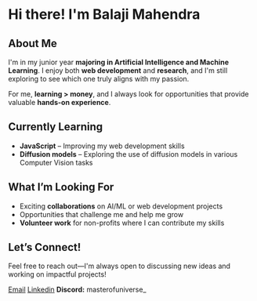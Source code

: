 # Hi there!  I'm Balaji Mahendra 

## About Me  
I'm in my junior year **majoring in Artificial Intelligence and Machine Learning**. I enjoy both **web development** and **research**, and I'm still exploring to see which one truly aligns with my passion.  

For me, **learning > money**, and I always look for opportunities that provide valuable **hands-on experience**.  

## Currently Learning  
- **JavaScript** – Improving my web development skills  
- **Diffusion models** – Exploring the use of diffusion models in various Computer Vision tasks  

## What I’m Looking For  
- Exciting **collaborations** on AI/ML or web development projects  
- Opportunities that challenge me and help me grow  
- **Volunteer work** for non-profits where I can contribute my skills  

## Let’s Connect!  
Feel free to reach out—I'm always open to discussing new ideas and working on impactful projects!  

[Email](mailto:balajimahendrajakka@gmail.com) 
[Linkedin](https://www.linkedin.com/in/balajimahendra/) 
**Discord:** masterofuniverse_

